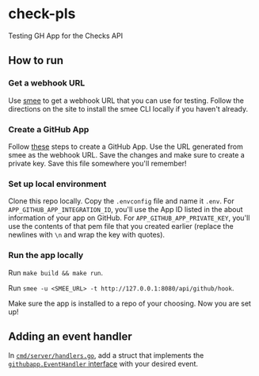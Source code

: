 # check-pls
Testing GH App for the Checks API

## How to run

### Get a webhook URL

Use [smee](https://smee.io) to get a webhook URL that you can use for testing. Follow the directions on the site to install the smee CLI locally if you haven't already.

### Create a GitHub App
Follow [these](https://docs.github.com/en/developers/apps/building-github-apps/creating-a-github-app) steps to create a GitHub App. Use the URL generated from smee as the webhook URL. Save the changes and make sure to create a private key. Save this file somewhere you'll remember!

### Set up local environment
Clone this repo locally. Copy the `.envconfig` file and name it `.env`. For `APP_GITHUB_APP_INTEGRATION_ID`, you'll use the App ID listed in the about information of your app on GitHub. For `APP_GITHUB_APP_PRIVATE_KEY`, you'll use the contents of that pem file that you created earlier (replace the newlines with `\n` and wrap the key with quotes).

### Run the app locally
Run `make build && make run`.

Run `smee -u <SMEE_URL> -t http://127.0.0.1:8080/api/github/hook`.

Make sure the app is installed to a repo of your choosing. Now you are set up!

## Adding an event handler

In [`cmd/server/handlers.go`](cmd/server/handlers.go), add a struct that implements the [`githubapp.EventHandler` interface](https://github.com/palantir/go-githubapp#usage) with your desired event.
